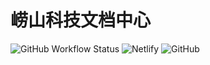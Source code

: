 # 崂山科技文档中心

![GitHub Workflow Status](https://img.shields.io/github/workflow/status/laoshan-tech/docs/Lint?style=flat-square)
![Netlify](https://img.shields.io/netlify/6048725f-3d36-4e06-b121-485f1cbbf8d7?style=flat-square)
![GitHub](https://img.shields.io/github/license/laoshan-tech/docs?style=flat-square)